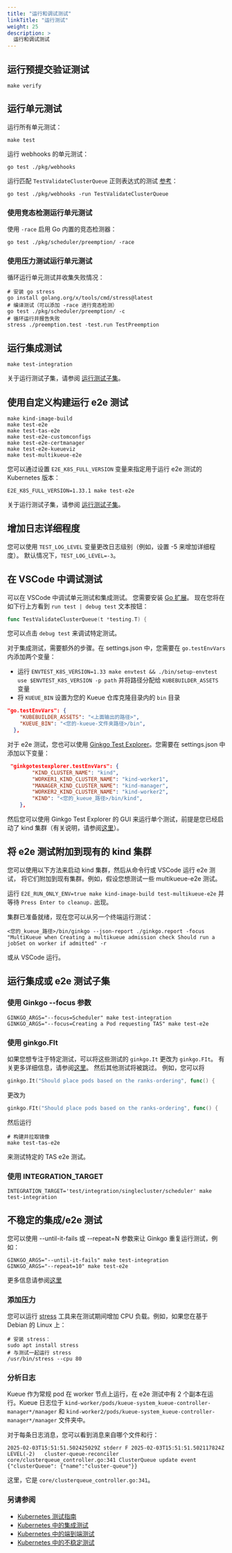 ```yaml
---
title: "运行和调试测试"
linkTitle: "运行测试"
weight: 25
description: >
  运行和调试测试
---
```


## 运行预提交验证测试
```shell
make verify
```

## 运行单元测试
运行所有单元测试：
```shell
make test
```

运行 webhooks 的单元测试：
```shell
go test ./pkg/webhooks
```
运行匹配 `TestValidateClusterQueue` 正则表达式的测试 [参考](https://pkg.go.dev/cmd/go#hdr-Testing_flags)：
```shell
go test ./pkg/webhooks -run TestValidateClusterQueue
```

### 使用竞态检测运行单元测试

使用 `-race` 启用 Go 内置的竞态检测器：
```shell
go test ./pkg/scheduler/preemption/ -race
```

### 使用压力测试运行单元测试

循环运行单元测试并收集失败情况：
```shell
# 安装 go stress
go install golang.org/x/tools/cmd/stress@latest
# 编译测试（可以添加 -race 进行竞态检测）
go test ./pkg/scheduler/preemption/ -c
# 循环运行并报告失败
stress ./preemption.test -test.run TestPreemption
```

## 运行集成测试

```shell
make test-integration
```

关于运行测试子集，请参阅 [运行测试子集](#运行集成或-e2e-测试子集)。

## 使用自定义构建运行 e2e 测试
```shell
make kind-image-build
make test-e2e
make test-tas-e2e
make test-e2e-customconfigs
make test-e2e-certmanager
make test-e2e-kueueviz
make test-multikueue-e2e
```

您可以通过设置 `E2E_K8S_FULL_VERSION` 变量来指定用于运行 e2e 测试的 Kubernetes 版本：
```shell
E2E_K8S_FULL_VERSION=1.33.1 make test-e2e
```

关于运行测试子集，请参阅 [运行测试子集](#运行集成或-e2e-测试子集)。

## 增加日志详细程度
您可以使用 `TEST_LOG_LEVEL` 变量更改日志级别（例如，设置 -5 来增加详细程度）。
默认情况下，`TEST_LOG_LEVEL=-3`。

## 在 VSCode 中调试测试
可以在 VSCode 中调试单元测试和集成测试。
您需要安装 [Go 扩展](https://marketplace.visualstudio.com/items?itemName=golang.Go)。
现在您将在如下行上方看到 `run test | debug test` 文本按钮：
```go
func TestValidateClusterQueue(t *testing.T) {
```
您可以点击 `debug test` 来调试特定测试。

对于集成测试，需要额外的步骤。在 settings.json 中，您需要在 `go.testEnvVars` 内添加两个变量：
- 运行 `ENVTEST_K8S_VERSION=1.33 make envtest && ./bin/setup-envtest use $ENVTEST_K8S_VERSION -p path` 并将路径分配给 `KUBEBUILDER_ASSETS` 变量
- 将 `KUEUE_BIN` 设置为您的 Kueue 仓库克隆目录内的 `bin` 目录
```json
"go.testEnvVars": {
    "KUBEBUILDER_ASSETS": "<上面输出的路径>",
    "KUEUE_BIN": "<您的-kueue-文件夹路径>/bin",
  },
```

对于 e2e 测试，您也可以使用 [Ginkgo Test Explorer](https://marketplace.visualstudio.com/items?itemName=joselitofilho.ginkgotestexplorer)。您需要在 settings.json 中添加以下变量：
```json
 "ginkgotestexplorer.testEnvVars": {
        "KIND_CLUSTER_NAME": "kind",
        "WORKER1_KIND_CLUSTER_NAME": "kind-worker1",
        "MANAGER_KIND_CLUSTER_NAME": "kind-manager",
        "WORKER2_KIND_CLUSTER_NAME": "kind-worker2",
        "KIND": "<您的_kueue_路径>/bin/kind",
    },
```
然后您可以使用 Ginkgo Test Explorer 的 GUI 来运行单个测试，前提是您已经启动了 kind 集群（有关说明，请参阅[这里](#将-e2e-测试附加到现有的-kind-集群)）。

## 将 e2e 测试附加到现有的 kind 集群
您可以使用以下方法来启动 kind 集群，然后从命令行或 VSCode 运行 e2e 测试，
将它们附加到现有集群。例如，假设您想测试一些 multikueue-e2e 测试。

运行 `E2E_RUN_ONLY_ENV=true make kind-image-build test-multikueue-e2e` 并等待 `Press Enter to cleanup.` 出现。

集群已准备就绪，现在您可以从另一个终端运行测试：
```shell
<您的_kueue_路径>/bin/ginkgo --json-report ./ginkgo.report -focus "MultiKueue when Creating a multikueue admission check Should run a jobSet on worker if admitted" -r
```
或从 VSCode 运行。

## 运行集成或 e2e 测试子集
### 使用 Ginkgo --focus 参数
```shell
GINKGO_ARGS="--focus=Scheduler" make test-integration
GINKGO_ARGS="--focus=Creating a Pod requesting TAS" make test-e2e
```
### 使用 ginkgo.FIt
如果您想专注于特定测试，可以将这些测试的
`ginkgo.It` 更改为 `ginkgo.FIt`。
有关更多详细信息，请参阅[这里](https://onsi.github.io/ginkgo/#focused-specs)。
然后其他测试将被跳过。
例如，您可以将
```go
ginkgo.It("Should place pods based on the ranks-ordering", func() {
```
更改为
```go
ginkgo.FIt("Should place pods based on the ranks-ordering", func() {
```
然后运行
```shell
# 构建并拉取镜像
make test-tas-e2e
```
来测试特定的 TAS e2e 测试。

### 使用 INTEGRATION_TARGET
```shell
INTEGRATION_TARGET='test/integration/singlecluster/scheduler' make test-integration
```

## 不稳定的集成/e2e 测试
您可以使用 --until-it-fails 或 --repeat=N 参数来让 Ginkgo 重复运行测试，例如：
```shell
GINKGO_ARGS="--until-it-fails" make test-integration
GINKGO_ARGS="--repeat=10" make test-e2e
```
更多信息请参阅[这里](https://onsi.github.io/ginkgo/#repeating-spec-runs-and-managing-flaky-specs)

### 添加压力
您可以运行 [stress](https://github.com/resurrecting-open-source-projects/stress) 工具来在测试期间增加 CPU 负载。例如，如果您在基于 Debian 的 Linux 上：
```shell
# 安装 stress：
sudo apt install stress
# 与测试一起运行 stress
/usr/bin/stress --cpu 80
```

### 分析日志
Kueue 作为常规 pod 在 worker 节点上运行，在 e2e 测试中有 2 个副本在运行。Kueue 日志位于 `kind-worker/pods/kueue-system_kueue-controller-manager*/manager` 和 `kind-worker2/pods/kueue-system_kueue-controller-manager*/manager` 文件夹中。

对于每条日志消息，您可以看到消息来自哪个文件和行：
```log
2025-02-03T15:51:51.502425029Z stderr F 2025-02-03T15:51:51.502117824Z	LEVEL(-2)	cluster-queue-reconciler	core/clusterqueue_controller.go:341	ClusterQueue update event	{"clusterQueue": {"name":"cluster-queue"}}
```
这里，它是 `core/clusterqueue_controller.go:341`。

### 另请参阅
- [Kubernetes 测试指南](https://github.com/kubernetes/community/blob/master/contributors/devel/sig-testing/testing.md)
- [Kubernetes 中的集成测试](https://github.com/kubernetes/community/blob/master/contributors/devel/sig-testing/integration-tests.md)
- [Kubernetes 中的端到端测试](https://github.com/kubernetes/community/blob/master/contributors/devel/sig-testing/e2e-tests.md)
- [Kubernetes 中的不稳定测试](https://github.com/kubernetes/community/blob/master/contributors/devel/sig-testing/flaky-tests.md)
